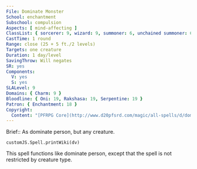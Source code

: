 ```yaml
---
File: Dominate Monster
School: enchantment
Subschool: compulsion
Aspects: [ mind-affecting ]
ClassList: { sorcerer: 9, wizard: 9, summoner: 6, unchained summoner: 6, witch: 9, psychic: 9 }
CastTime: 1 round
Range: close (25 + 5 ft./2 levels)
Targets: one creature
Duration: 1 day/level
SavingThrow: Will negates
SR: yes
Components:
  V: yes
  S: yes
SLALevel: 9
Domains: { Charm: 9 }
Bloodline: { Oni: 19, Rakshasa: 19, Serpentine: 19 }
Patron: { Enchantment: 18 }
Copyright:
  Content: "[PFRPG Core](http://www.d20pfsrd.com/magic/all-spells/d/dominate-monster)"
---
```

Brief:: As dominate person, but any creature.

```dataviewjs
customJS.Spell.printWiki(dv)
```

This spell functions like dominate person, except that the spell is not restricted by creature type.
